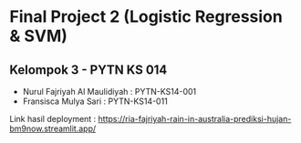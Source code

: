 # Final Project 2 (Logistic Regression & SVM)

## Kelompok 3 - PYTN KS 014

- Nurul Fajriyah Al Maulidiyah  : PYTN-KS14-001 
- Fransisca Mulya Sari          : PYTN-KS14-011 

Link hasil deployment : https://ria-fajriyah-rain-in-australia-prediksi-hujan-bm9now.streamlit.app/
